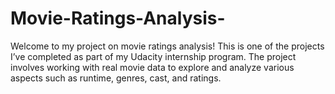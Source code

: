 # Movie-Ratings-Analysis-
Welcome to my project on movie ratings analysis! This is one of the projects I’ve completed as part of my Udacity internship program. The project involves working with real movie data to explore and analyze various aspects such as runtime, genres, cast, and ratings.
